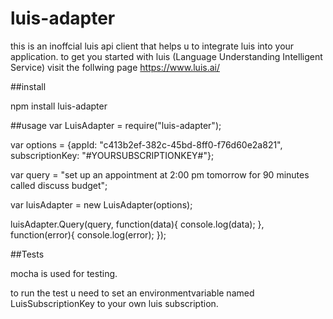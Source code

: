 # luis-adapter

this is an inoffcial luis api client that helps u to integrate luis into your application.
to get you started with luis (Language Understanding Intelligent Service) visit the follwing
page https://www.luis.ai/



##install

npm install luis-adapter

##usage
var LuisAdapter = require("luis-adapter");

var options = {appId: "c413b2ef-382c-45bd-8ff0-f76d60e2a821", subscriptionKey: "#YOURSUBSCRIPTIONKEY#"};

var query = "set up an appointment at 2:00 pm tomorrow for 90 minutes called discuss budget";

var luisAdapter = new LuisAdapter(options);

  luisAdapter.Query(query,
    function(data){
      console.log(data);
      },
    function(error){
      console.log(error);
      });


##Tests

mocha is used for testing.

to run the test u need to set an environmentvariable named LuisSubscriptionKey
to your own luis subscription.
